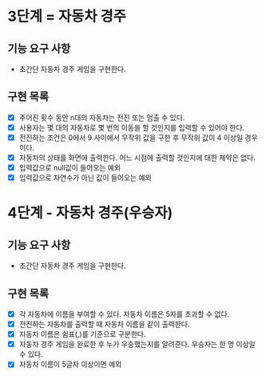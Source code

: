 # 3단계 = 자동차 경주

## 기능 요구 사항

- 초간단 자동차 경주 게임을 구현한다.

## 구현 목록

- [X] 주어진 횟수 동안 n대의 자동차는 전진 또는 멈출 수 있다.
- [X] 사용자는 몇 대의 자동차로 몇 번의 이동을 할 것인지를 입력할 수 있어야 한다.
- [X] 전진하는 조건은 0에서 9 사이에서 무작위 값을 구한 후 무작위 값이 4 이상일 경우이다.
- [X] 자동차의 상태를 화면에 출력한다. 어느 시점에 출력할 것인지에 대한 제약은 없다.
- [X] 입력값으로 null값이 들어오는 예외
- [X] 입력값으로 자연수가 아닌 값이 들어오는 예외

# 4단계 - 자동차 경주(우승자)

## 기능 요구 사항

- 초간단 자동차 경주 게임을 구현한다.

## 구현 목록

- [X] 각 자동차에 이름을 부여할 수 있다. 자동차 이름은 5자를 초과할 수 없다.
- [x] 전진하는 자동차를 출력할 때 자동차 이름을 같이 출력한다.
- [x] 자동차 이름은 쉼표(,)를 기준으로 구분한다.
- [x] 자동차 경주 게임을 완료한 후 누가 우승했는지를 알려준다. 우승자는 한 명 이상일 수 있다.
- [X] 자동차 이름이 5글자 이상이면 예외
